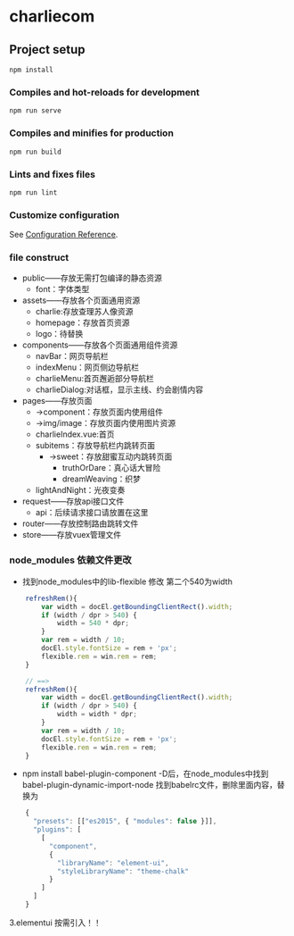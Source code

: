 # charliecom

## Project setup
```
npm install
```

### Compiles and hot-reloads for development
```
npm run serve
```

### Compiles and minifies for production
```
npm run build
```

### Lints and fixes files
```
npm run lint
```

### Customize configuration
See [Configuration Reference](https://cli.vuejs.org/config/).

### file construct
- public——存放无需打包编译的静态资源
    - font：字体类型
- assets——存放各个页面通用资源
    - charlie:存放查理苏人像资源
    - homepage：存放首页资源
    - logo：待替换
- components——存放各个页面通用组件资源
    - navBar：网页导航栏
    - indexMenu：网页侧边导航栏
    - charlieMenu:首页邂逅部分导航栏
    - charlieDialog:对话框，显示主线、约会剧情内容
- pages——存放页面
    - ->component：存放页面内使用组件
    - ->img/image：存放页面内使用图片资源
    - charlieIndex.vue:首页
    - subitems：存放导航栏内跳转页面
        - ->sweet：存放甜蜜互动内跳转页面
            - truthOrDare：真心话大冒险
            - dreamWeaving：织梦
    - lightAndNight：光夜变奏
- request——存放api接口文件
    - api：后续请求接口请放置在这里
- router——存放控制路由跳转文件
- store——存放vuex管理文件
### node_modules 依赖文件更改
- 找到node_modules中的lib-flexible 修改 第二个540为width
```JavaScript
    refreshRem(){
        var width = docEl.getBoundingClientRect().width;
        if (width / dpr > 540) {
            width = 540 * dpr;
        }
        var rem = width / 10;
        docEl.style.fontSize = rem + 'px';
        flexible.rem = win.rem = rem;
    }

    // ==>
    refreshRem(){
        var width = docEl.getBoundingClientRect().width;
        if (width / dpr > 540) {
            width = width * dpr;
        }
        var rem = width / 10;
        docEl.style.fontSize = rem + 'px';
        flexible.rem = win.rem = rem;
    }
```
- npm install babel-plugin-component -D后，在node_modules中找到babel-plugin-dynamic-import-node
找到babelrc文件，删除里面内容，替换为
```JavaScript
    {
      "presets": [["es2015", { "modules": false }]],
      "plugins": [
        [
          "component",
          {
            "libraryName": "element-ui",
            "styleLibraryName": "theme-chalk"
          }
        ]
      ]
    }
```
3.elementui 按需引入！！